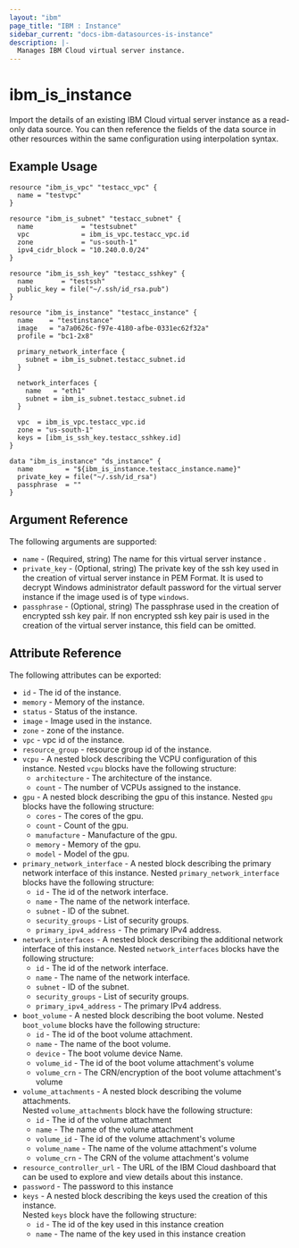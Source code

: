 ```yaml
---
layout: "ibm"
page_title: "IBM : Instance"
sidebar_current: "docs-ibm-datasources-is-instance"
description: |-
  Manages IBM Cloud virtual server instance.
---
```


# ibm\_is_instance

Import the details of an existing IBM Cloud virtual server instance  as a read-only data source. You can then reference the fields of the data source in other resources within the same configuration using interpolation syntax.


## Example Usage

```hcl
resource "ibm_is_vpc" "testacc_vpc" {
  name = "testvpc"
}

resource "ibm_is_subnet" "testacc_subnet" {
  name            = "testsubnet"
  vpc             = ibm_is_vpc.testacc_vpc.id
  zone            = "us-south-1"
  ipv4_cidr_block = "10.240.0.0/24"
}

resource "ibm_is_ssh_key" "testacc_sshkey" {
  name       = "testssh"
  public_key = file("~/.ssh/id_rsa.pub")
}

resource "ibm_is_instance" "testacc_instance" {
  name    = "testinstance"
  image   = "a7a0626c-f97e-4180-afbe-0331ec62f32a"
  profile = "bc1-2x8"

  primary_network_interface {
    subnet = ibm_is_subnet.testacc_subnet.id
  }

  network_interfaces {
    name   = "eth1"
    subnet = ibm_is_subnet.testacc_subnet.id
  }

  vpc  = ibm_is_vpc.testacc_vpc.id
  zone = "us-south-1"
  keys = [ibm_is_ssh_key.testacc_sshkey.id]
}

data "ibm_is_instance" "ds_instance" {
  name        = "${ibm_is_instance.testacc_instance.name}"
  private_key = file("~/.ssh/id_rsa")
  passphrase  = ""
}

```

## Argument Reference

The following arguments are supported:

* `name` - (Required, string) The name for this virtual server instance .
* `private_key` - (Optional, string) The private key of the ssh key used in the creation of virtual server instance in PEM Format. It is used to decrypt Windows administrator default password for the virtual server instance if the image used is of type `windows`.
* `passphrase` - (Optional, string) The passphrase used in the creation of encrypted ssh key pair. If non encrypted ssh key pair is used in the creation of the virtual server instance, this field can be omitted.

## Attribute Reference

The following attributes can be exported:

* `id` - The id of the instance.
* `memory` - Memory of the instance.
* `status` - Status of the instance.
* `image` - Image used in the instance.
* `zone` - zone of the instance.
* `vpc` - vpc id of the instance.
* `resource_group` - resource group id of the instance.
* `vcpu` - A nested block describing the VCPU configuration of this instance.
Nested `vcpu` blocks have the following structure:
  * `architecture` - The architecture of the instance.
  * `count` - The number of VCPUs assigned to the instance.
* `gpu` - A nested block describing the gpu of this instance.
Nested `gpu` blocks have the following structure:
  * `cores` - The cores of the gpu.
  * `count` - Count of the gpu.
  * `manufacture` - Manufacture of the gpu.
  * `memory` - Memory of the gpu.
  * `model` - Model of the gpu.
* `primary_network_interface` - A nested block describing the primary network interface of this instance.
Nested `primary_network_interface` blocks have the following structure:
  * `id` - The id of the network interface.
  * `name` - The name of the network interface.
  * `subnet` -  ID of the subnet.
  * `security_groups` -  List of security groups.
  * `primary_ipv4_address` - The primary IPv4 address.
* `network_interfaces` - A nested block describing the additional network interface of this instance.
Nested `network_interfaces` blocks have the following structure:
  * `id` - The id of the network interface.
  * `name` - The name of the network interface.
  * `subnet` -  ID of the subnet.
  * `security_groups` -  List of security groups.
  * `primary_ipv4_address` - The primary IPv4 address.
* `boot_volume` - A nested block describing the boot volume.
Nested `boot_volume` blocks have the following structure:
  * `id` -  The id of the boot volume attachment.
  * `name` - The name of the boot volume.
  * `device` -  The boot volume device Name.
  * `volume_id` - The id of the boot volume attachment's volume
  * `volume_crn` - The CRN/encryption of the boot volume attachment's volume
* `volume_attachments` - A nested block describing the volume attachments.  
Nested `volume_attachments` block have the following structure:
  * `id` - The id of the volume attachment
  * `name` -  The name of the volume attachment
  * `volume_id` - The id of the volume attachment's volume
  * `volume_name` -  The name of the volume attachment's volume
  * `volume_crn` -  The CRN of the volume attachment's volume
* `resource_controller_url` - The URL of the IBM Cloud dashboard that can be used to explore and view details about this instance.
* `password` - The password to this instance
* `keys` - A nested block describing the keys used the creation of this instance.  
Nested `keys` block have the following structure:
  * `id` - The id of the key used in this instance creation
  * `name` -  The name of the key used in this instance creation
